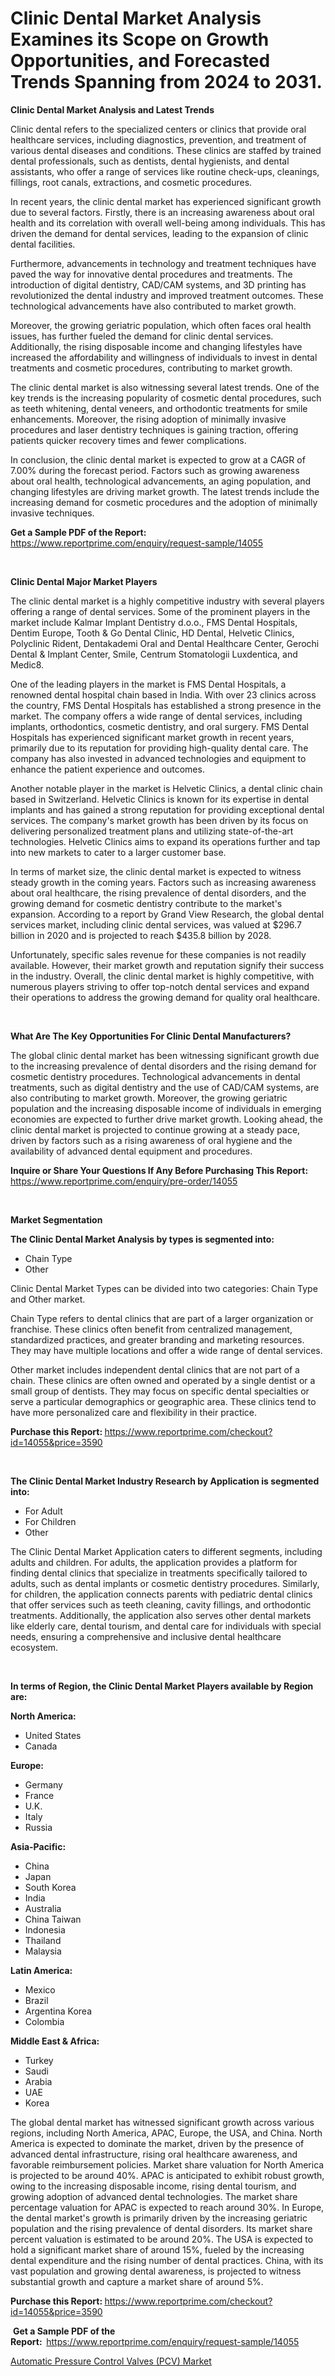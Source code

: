<p><h1>Clinic Dental Market Analysis Examines its Scope on Growth Opportunities, and Forecasted Trends Spanning from 2024 to 2031.</h1></p><p><strong>Clinic Dental Market Analysis and Latest Trends</strong></p>
<p><p>Clinic dental refers to the specialized centers or clinics that provide oral healthcare services, including diagnostics, prevention, and treatment of various dental diseases and conditions. These clinics are staffed by trained dental professionals, such as dentists, dental hygienists, and dental assistants, who offer a range of services like routine check-ups, cleanings, fillings, root canals, extractions, and cosmetic procedures.</p><p>In recent years, the clinic dental market has experienced significant growth due to several factors. Firstly, there is an increasing awareness about oral health and its correlation with overall well-being among individuals. This has driven the demand for dental services, leading to the expansion of clinic dental facilities.</p><p>Furthermore, advancements in technology and treatment techniques have paved the way for innovative dental procedures and treatments. The introduction of digital dentistry, CAD/CAM systems, and 3D printing has revolutionized the dental industry and improved treatment outcomes. These technological advancements have also contributed to market growth.</p><p>Moreover, the growing geriatric population, which often faces oral health issues, has further fueled the demand for clinic dental services. Additionally, the rising disposable income and changing lifestyles have increased the affordability and willingness of individuals to invest in dental treatments and cosmetic procedures, contributing to market growth.</p><p>The clinic dental market is also witnessing several latest trends. One of the key trends is the increasing popularity of cosmetic dental procedures, such as teeth whitening, dental veneers, and orthodontic treatments for smile enhancements. Moreover, the rising adoption of minimally invasive procedures and laser dentistry techniques is gaining traction, offering patients quicker recovery times and fewer complications.</p><p>In conclusion, the clinic dental market is expected to grow at a CAGR of 7.00% during the forecast period. Factors such as growing awareness about oral health, technological advancements, an aging population, and changing lifestyles are driving market growth. The latest trends include the increasing demand for cosmetic procedures and the adoption of minimally invasive techniques.</p></p>
<p><strong>Get a Sample PDF of the Report:&nbsp;</strong> <a href="https://www.reportprime.com/enquiry/request-sample/14055">https://www.reportprime.com/enquiry/request-sample/14055</a></p>
<p>&nbsp;</p>
<p><strong>Clinic Dental Major Market Players</strong></p>
<p><p>The clinic dental market is a highly competitive industry with several players offering a range of dental services. Some of the prominent players in the market include Kalmar Implant Dentistry d.o.o., FMS Dental Hospitals, Dentim Europe, Tooth & Go Dental Clinic, HD Dental, Helvetic Clinics, Polyclinic Rident, Dentakademi Oral and Dental Healthcare Center, Gerochi Dental & Implant Center, Smile, Centrum Stomatologii Luxdentica, and Medic8.</p><p>One of the leading players in the market is FMS Dental Hospitals, a renowned dental hospital chain based in India. With over 23 clinics across the country, FMS Dental Hospitals has established a strong presence in the market. The company offers a wide range of dental services, including implants, orthodontics, cosmetic dentistry, and oral surgery. FMS Dental Hospitals has experienced significant market growth in recent years, primarily due to its reputation for providing high-quality dental care. The company has also invested in advanced technologies and equipment to enhance the patient experience and outcomes.</p><p>Another notable player in the market is Helvetic Clinics, a dental clinic chain based in Switzerland. Helvetic Clinics is known for its expertise in dental implants and has gained a strong reputation for providing exceptional dental services. The company's market growth has been driven by its focus on delivering personalized treatment plans and utilizing state-of-the-art technologies. Helvetic Clinics aims to expand its operations further and tap into new markets to cater to a larger customer base.</p><p>In terms of market size, the clinic dental market is expected to witness steady growth in the coming years. Factors such as increasing awareness about oral healthcare, the rising prevalence of dental disorders, and the growing demand for cosmetic dentistry contribute to the market's expansion. According to a report by Grand View Research, the global dental services market, including clinic dental services, was valued at $296.7 billion in 2020 and is projected to reach $435.8 billion by 2028.</p><p>Unfortunately, specific sales revenue for these companies is not readily available. However, their market growth and reputation signify their success in the industry. Overall, the clinic dental market is highly competitive, with numerous players striving to offer top-notch dental services and expand their operations to address the growing demand for quality oral healthcare.</p></p>
<p>&nbsp;</p>
<p><strong>What Are The Key Opportunities For Clinic Dental Manufacturers?</strong></p>
<p><p>The global clinic dental market has been witnessing significant growth due to the increasing prevalence of dental disorders and the rising demand for cosmetic dentistry procedures. Technological advancements in dental treatments, such as digital dentistry and the use of CAD/CAM systems, are also contributing to market growth. Moreover, the growing geriatric population and the increasing disposable income of individuals in emerging economies are expected to further drive market growth. Looking ahead, the clinic dental market is projected to continue growing at a steady pace, driven by factors such as a rising awareness of oral hygiene and the availability of advanced dental equipment and procedures.</p></p>
<p><strong>Inquire or Share Your Questions If Any Before Purchasing This Report:</strong> <a href="https://www.reportprime.com/enquiry/pre-order/14055">https://www.reportprime.com/enquiry/pre-order/14055</a></p>
<p>&nbsp;</p>
<p><strong>Market Segmentation</strong></p>
<p><strong>The Clinic Dental Market Analysis by types is segmented into:</strong></p>
<p><ul><li>Chain Type</li><li>Other</li></ul></p>
<p><p>Clinic Dental Market Types can be divided into two categories: Chain Type and Other market. </p><p>Chain Type refers to dental clinics that are part of a larger organization or franchise. These clinics often benefit from centralized management, standardized practices, and greater branding and marketing resources. They may have multiple locations and offer a wide range of dental services.</p><p>Other market includes independent dental clinics that are not part of a chain. These clinics are often owned and operated by a single dentist or a small group of dentists. They may focus on specific dental specialties or serve a particular demographics or geographic area. These clinics tend to have more personalized care and flexibility in their practice.</p></p>
<p><strong>Purchase this Report:&nbsp;</strong><a href="https://www.reportprime.com/checkout?id=14055&price=3590">https://www.reportprime.com/checkout?id=14055&price=3590</a></p>
<p>&nbsp;</p>
<p><strong>The Clinic Dental Market Industry Research by Application is segmented into:</strong></p>
<p><ul><li>For Adult</li><li>For Children</li><li>Other</li></ul></p>
<p><p>The Clinic Dental Market Application caters to different segments, including adults and children. For adults, the application provides a platform for finding dental clinics that specialize in treatments specifically tailored to adults, such as dental implants or cosmetic dentistry procedures. Similarly, for children, the application connects parents with pediatric dental clinics that offer services such as teeth cleaning, cavity fillings, and orthodontic treatments. Additionally, the application also serves other dental markets like elderly care, dental tourism, and dental care for individuals with special needs, ensuring a comprehensive and inclusive dental healthcare ecosystem.</p></p>
<p>&nbsp;</p>
<p><strong>In terms of Region, the Clinic Dental Market Players available by Region are:</strong></p>
<p>
    <p> <strong> North America: </strong>
        <ul>
            <li>United States</li>
            <li>Canada</li>
        </ul>
        </p> 
    <p> <strong> Europe: </strong>
        <ul>
            <li>Germany</li>
            <li>France</li>
            <li>U.K.</li>
            <li>Italy</li>
            <li>Russia</li>
        </ul>
        </p> 
    <p> <strong> Asia-Pacific: </strong>
        <ul>
            <li>China</li>
            <li>Japan</li>
            <li>South Korea</li>
            <li>India</li>
            <li>Australia</li>
            <li>China Taiwan</li>
            <li>Indonesia</li>
            <li>Thailand</li>
            <li>Malaysia</li>
        </ul>
        </p> 
    <p> <strong> Latin America: </strong>
        <ul>
            <li>Mexico</li>
            <li>Brazil</li>
            <li>Argentina Korea</li>
            <li>Colombia</li>
        </ul>
        </p> 
    <p> <strong> Middle East & Africa: </strong>
        <ul>
            <li>Turkey</li>
            <li>Saudi</li>
            <li>Arabia</li>
            <li>UAE</li>
            <li>Korea</li>
        </ul>
    </p>
    </p>
<p><p>The global dental market has witnessed significant growth across various regions, including North America, APAC, Europe, the USA, and China. North America is expected to dominate the market, driven by the presence of advanced dental infrastructure, rising oral healthcare awareness, and favorable reimbursement policies. Market share valuation for North America is projected to be around 40%. APAC is anticipated to exhibit robust growth, owing to the increasing disposable income, rising dental tourism, and growing adoption of advanced dental technologies. The market share percentage valuation for APAC is expected to reach around 30%. In Europe, the dental market's growth is primarily driven by the increasing geriatric population and the rising prevalence of dental disorders. Its market share percent valuation is estimated to be around 20%. The USA is expected to hold a significant market share of around 15%, fueled by the increasing dental expenditure and the rising number of dental practices. China, with its vast population and growing dental awareness, is projected to witness substantial growth and capture a market share of around 5%.</p></p>
<p><strong>Purchase this Report: </strong><a href="https://www.reportprime.com/checkout?id=14055&price=3590">https://www.reportprime.com/checkout?id=14055&price=3590</a></p>
<p>&nbsp;<strong>Get a Sample PDF of the Report:&nbsp;&nbsp;</strong><a href="https://www.reportprime.com/enquiry/request-sample/14055">https://www.reportprime.com/enquiry/request-sample/14055</a></p>
<p><strong></strong></p>
<p><p><a href="https://medium.com/@myrticecole/analyzing-automatic-pressure-control-valves-pcv-market-global-industry-perspective-and-forecast-27f4d7ba2240">Automatic Pressure Control Valves (PCV) Market</a></p></p>